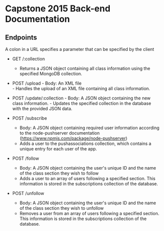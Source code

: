# Capstone 2015 Back-end Documentation

## Endpoints

A colon in a URL specifies a parameter that can be specified by the client

* GET /:collection
	- Returns a JSON object containing all class information using the specified MongoDB collection.

* POST /upload
       - Body: An XML file    
       - Handles the upload of an XML file containing all class information. 

* POST /update/:collection
      - Body: A JSON object containing the new class information.
      - Updates the specified collection in the database with the provided JSON data.

* POST /subscribe
     - Body: A JSON object containing required user information according to the node-pushserver documentation (https://www.npmjs.com/package/node-pushserver) 
     - Adds a user to the pushassociations collection, which contains a unique entry for each user of the app.

* POST /follow
	- Body: A JSON object containing the user's unique ID and the name of the class section they wish to follow 
	- Adds a user to an array of users following a specified section. This information is stored in the subscriptions collection of the database. 

* POST /unfollow
	- Body: A JSON object containing the user's unique ID and the name of the class section they wish to unfollow
	-  Removes a user from an array of users following a specified section. This information is stored in the subscriptions collection of the database. 

